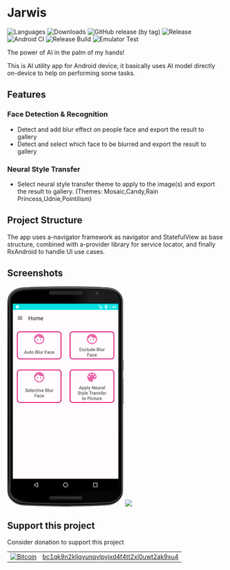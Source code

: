 # Jarwis

![Languages](https://img.shields.io/github/languages/top/rh-id/a-jarwis)
![Downloads](https://img.shields.io/github/downloads/rh-id/a-jarwis/total)
![GitHub release (by tag)](https://img.shields.io/github/downloads/rh-id/a-jarwis/latest/total)
![Release](https://img.shields.io/github/v/release/rh-id/a-jarwis)
![Android CI](https://github.com/rh-id/a-jarwis/actions/workflows/gradlew-build.yml/badge.svg)
![Release Build](https://github.com/rh-id/a-jarwis/actions/workflows/android-release.yml/badge.svg)
![Emulator Test](https://github.com/rh-id/a-jarwis/actions/workflows/android-emulator-test.yml/badge.svg)

The power of AI in the palm of my hands!

This is AI utility app for Android device, it basically uses AI model directly on-device to help on performing some tasks.  

## Features
### Face Detection & Recognition
<ul>
    <li>Detect and add blur effect on people face and export the result to gallery</li>
    <li>Detect and select which face to be blurred and export the result to gallery</li>
</ul>

### Neural Style Transfer
<ul>
    <li>Select neural style transfer theme to apply to the image(s) and export the result to gallery.
        (Themes: Mosaic,Candy,Rain Princess,Udnie,Pointilism)
    </li>
</ul>


## Project Structure

The app uses a-navigator framework as navigator and StatefulView as base structure,
combined with a-provider library for service locator,
and finally RxAndroid to handle UI use cases.

## Screenshots
<img src="https://github.com/rh-id/a-jarwis/blob/master/fastlane/metadata/android/en-US/images/phoneScreenshots/1.png" height="512"/>
<img src="https://github.com/rh-id/a-jarwis/blob/master/fastlane/metadata/android/en-US/images/phoneScreenshots/2.png" height="512"/>

## Support this project
Consider donation to support this project
<table>
  <tr>
    <td><a href="bitcoin:bc1qk9n2kljqyunqvlpyjxd4f4tt2xl0uwt2ak9xu4"><img src="https://img.shields.io/badge/Bitcoin-000000?style=for-the-badge&logo=bitcoin&logoColor=white&link=bitcoin://bc1qk9n2kljqyunqvlpyjxd4f4tt2xl0uwt2ak9xu4" alt="Bitcoin" width="90px"></a></td>
    <td><a href="https://www.blockchain.com/btc/address/bc1qk9n2kljqyunqvlpyjxd4f4tt2xl0uwt2ak9xu4">bc1qk9n2kljqyunqvlpyjxd4f4tt2xl0uwt2ak9xu4</a></td>
  </tr>
</table>
